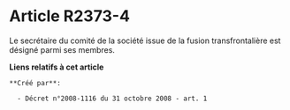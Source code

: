 # Article R2373-4

Le secrétaire du comité de la société issue de la fusion transfrontalière est désigné parmi ses membres.

**Liens relatifs à cet article**

	**Créé par**:

	  - Décret n°2008-1116 du 31 octobre 2008 - art. 1
